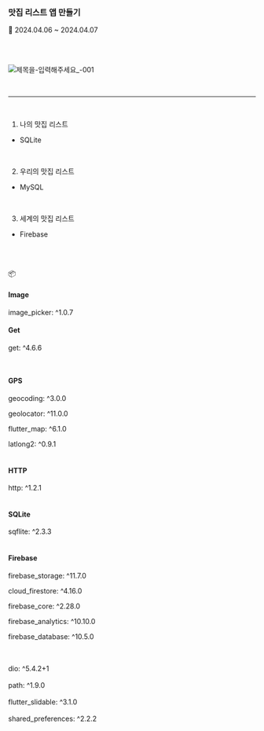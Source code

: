 ### 맛집 리스트 앱 만들기 

📆 2024.04.06 ~ 2024.04.07

<br><br>

![제목을-입력해주세요_-001](https://github.com/likewoody/favoriteFoodApp/assets/151493474/bceaf26d-e03e-40d7-87be-63c69771bad4)


<br>


<hr>
<br>





1. 나의 맛집 리스트
- SQLite

<br>

2. 우리의 맛집 리스트
- MySQL

<br>

3. 세계의 맛집 리스트
- Firebase

<br><br>


📦
<br>
#### Image
image_picker: ^1.0.7
<br>

#### Get
get: ^4.6.6

<br>

#### GPS
geocoding: ^3.0.0

geolocator: ^11.0.0

flutter_map: ^6.1.0

latlong2: ^0.9.1
<br><br>

#### HTTP
http: ^1.2.1
<br><br>

#### SQLite
sqflite: ^2.3.3
<br><br>

#### Firebase 
firebase_storage: ^11.7.0

cloud_firestore: ^4.16.0

firebase_core: ^2.28.0

firebase_analytics: ^10.10.0

firebase_database: ^10.5.0

<br><br>
dio: ^5.4.2+1
<br><br>
path: ^1.9.0
<br><br>
flutter_slidable: ^3.1.0
<br><br>
shared_preferences: ^2.2.2
